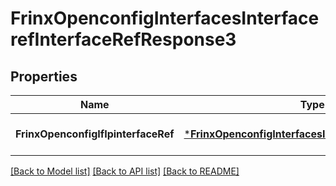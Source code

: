 # FrinxOpenconfigInterfacesInterfacerefInterfaceRefResponse3

## Properties
Name | Type | Description | Notes
------------ | ------------- | ------------- | -------------
**FrinxOpenconfigIfIpinterfaceRef** | [***FrinxOpenconfigInterfacesInterfacerefInterfaceRef**](frinx.openconfig.interfaces.interfaceref.InterfaceRef.md) |  | [optional] [default to null]

[[Back to Model list]](../README.md#documentation-for-models) [[Back to API list]](../README.md#documentation-for-api-endpoints) [[Back to README]](../README.md)


